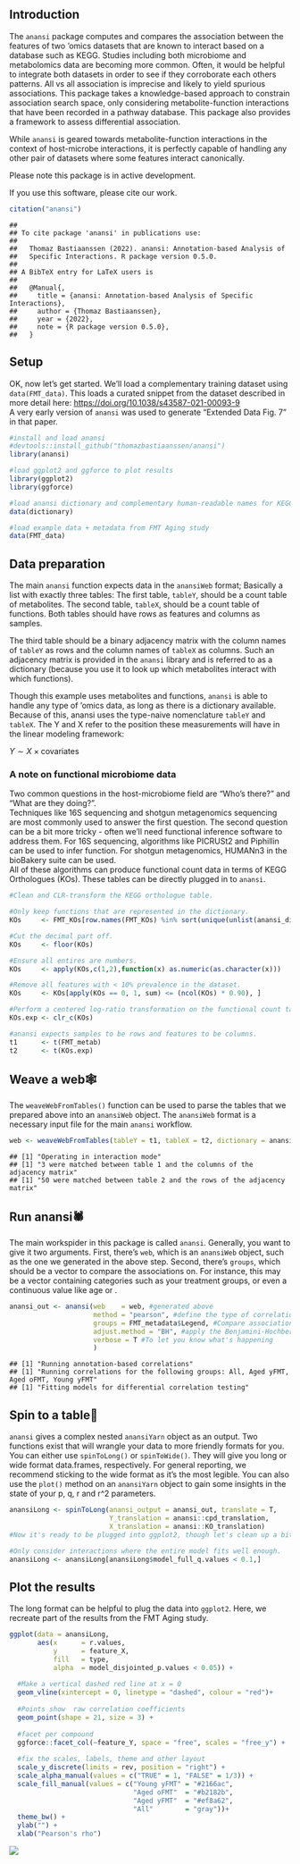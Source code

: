 <p align="justify">
<!-- README.md is generated from README.Rmd. Please edit that file -->

## Introduction

The `anansi` package computes and compares the association between the
features of two ’omics datasets that are known to interact based on a
database such as KEGG. Studies including both microbiome and
metabolomics data are becoming more common. Often, it would be helpful
to integrate both datasets in order to see if they corroborate each
others patterns. All vs all association is imprecise and likely to yield
spurious associations. This package takes a knowledge-based approach to
constrain association search space, only considering metabolite-function
interactions that have been recorded in a pathway database. This package
also provides a framework to assess differential association.

While `anansi` is geared towards metabolite-function interactions in the
context of host-microbe interactions, it is perfectly capable of
handling any other pair of datasets where some features interact
canonically.

Please note this package is in active development.

If you use this software, please cite our work.

``` r
citation("anansi")
```

    ## 
    ## To cite package 'anansi' in publications use:
    ## 
    ##   Thomaz Bastiaanssen (2022). anansi: Annotation-based Analysis of
    ##   Specific Interactions. R package version 0.5.0.
    ## 
    ## A BibTeX entry for LaTeX users is
    ## 
    ##   @Manual{,
    ##     title = {anansi: Annotation-based Analysis of Specific Interactions},
    ##     author = {Thomaz Bastiaanssen},
    ##     year = {2022},
    ##     note = {R package version 0.5.0},
    ##   }

## Setup

OK, now let’s get started. We’ll load a complementary training dataset
using `data(FMT_data)`. This loads a curated snippet from the dataset
described in more detail here:
<https://doi.org/10.1038/s43587-021-00093-9>  
A very early version of `anansi` was used to generate “Extended Data
Fig. 7” in that paper.

``` r
#install and load anansi
#devtools::install_github("thomazbastiaanssen/anansi")
library(anansi)

#load ggplot2 and ggforce to plot results
library(ggplot2)
library(ggforce)

#load anansi dictionary and complementary human-readable names for KEGG compounds and orthologues
data(dictionary)

#load example data + metadata from FMT Aging study
data(FMT_data)
```

## Data preparation

The main `anansi` function expects data in the `anansiWeb` format;
Basically a list with exactly three tables: The first table, `tableY`,
should be a count table of metabolites. The second table, `tableX`,
should be a count table of functions. Both tables should have rows as
features and columns as samples.

The third table should be a binary adjacency matrix with the column
names of `tableY` as rows and the column names of `tableX` as columns.
Such an adjacency matrix is provided in the `anansi` library and is
referred to as a dictionary (because you use it to look up which
metabolites interact with which functions).

Though this example uses metabolites and functions, `anansi` is able to
handle any type of ’omics data, as long as there is a dictionary
available. Because of this, anansi uses the type-naive nomenclature
`tableY` and `tableX`. The Y and X refer to the position these
measurements will have in the linear modeling framework:

*Y* ∼ *X* × covariates

### A note on functional microbiome data

Two common questions in the host-microbiome field are “Who’s there?” and
“What are they doing?”.  
Techniques like 16S sequencing and shotgun metagenomics sequencing are
most commonly used to answer the first question. The second question can
be a bit more tricky - often we’ll need functional inference software to
address them. For 16S sequencing, algorithms like PICRUSt2 and Piphillin
can be used to infer function. For shotgun metagenomics, HUMANn3 in the
bioBakery suite can be used.  
All of these algorithms can produce functional count data in terms of
KEGG Orthologues (KOs). These tables can be directly plugged in to
`anansi`.

``` r
#Clean and CLR-transform the KEGG orthologue table.

#Only keep functions that are represented in the dictionary.
KOs     <- FMT_KOs[row.names(FMT_KOs) %in% sort(unique(unlist(anansi_dic))),]

#Cut the decimal part off.
KOs     <- floor(KOs)

#Ensure all entires are numbers.
KOs     <- apply(KOs,c(1,2),function(x) as.numeric(as.character(x)))

#Remove all features with < 10% prevalence in the dataset.
KOs     <- KOs[apply(KOs == 0, 1, sum) <= (ncol(KOs) * 0.90), ] 

#Perform a centered log-ratio transformation on the functional count table.
KOs.exp <- clr_c(KOs)

#anansi expects samples to be rows and features to be columns. 
t1      <- t(FMT_metab)
t2      <- t(KOs.exp)
```

## Weave a web🕸️

The `weaveWebFromTables()` function can be used to parse the tables that
we prepared above into an `anansiWeb` object. The `anansiWeb` format is
a necessary input file for the main `anansi` workflow.

``` r
web <- weaveWebFromTables(tableY = t1, tableX = t2, dictionary = anansi_dic)
```

    ## [1] "Operating in interaction mode"
    ## [1] "3 were matched between table 1 and the columns of the adjacency matrix"
    ## [1] "50 were matched between table 2 and the rows of the adjacency matrix"

## Run anansi🕷️

The main workspider in this package is called `anansi`. Generally, you
want to give it two arguments. First, there’s `web`, which is an
`anansiWeb` object, such as the one we generated in the above step.
Second, there’s `groups`, which should be a vector to compare the
associations on. For instance, this may be a vector containing
categories such as your treatment groups, or even a continuous value
like age or .

``` r
anansi_out <- anansi(web    = web, #generated above
                     method = "pearson", #define the type of correlation used
                     groups = FMT_metadata$Legend, #Compare associations between treatments
                     adjust.method = "BH", #apply the Benjamini-Hochberg procedure for FDR
                     verbose = T #To let you know what's happening
                     )
```

    ## [1] "Running annotation-based correlations"
    ## [1] "Running correlations for the following groups: All, Aged yFMT, Aged oFMT, Young yFMT"
    ## [1] "Fitting models for differential correlation testing"

## Spin to a table📝

`anansi` gives a complex nested `anansiYarn` object as an output. Two
functions exist that will wrangle your data to more friendly formats for
you. You can either use `spinToLong()` or `spinToWide()`. They will give
you long or wide format data.frames, respectively. For general
reporting, we recommend sticking to the wide format as it’s the most
legible. You can also use the `plot()` method on an `anansiYarn` object
to gain some insights in the state of your p, q, r and r^2 parameters.

``` r
anansiLong <- spinToLong(anansi_output = anansi_out, translate = T, 
                         Y_translation = anansi::cpd_translation, 
                         X_translation = anansi::KO_translation)  
#Now it's ready to be plugged into ggplot2, though let's clean up a bit more. 

#Only consider interactions where the entire model fits well enough. 
anansiLong <- anansiLong[anansiLong$model_full_q.values < 0.1,]
```

## Plot the results

The long format can be helpful to plug the data into `ggplot2`. Here, we
recreate part of the results from the FMT Aging study.

``` r
ggplot(data = anansiLong, 
       aes(x      = r.values, 
           y      = feature_X, 
           fill   = type, 
           alpha  = model_disjointed_p.values < 0.05)) + 
  
  #Make a vertical dashed red line at x = 0
  geom_vline(xintercept = 0, linetype = "dashed", colour = "red")+
  
  #Points show  raw correlation coefficients
  geom_point(shape = 21, size = 3) + 
  
  #facet per compound
  ggforce::facet_col(~feature_Y, space = "free", scales = "free_y") + 
  
  #fix the scales, labels, theme and other layout
  scale_y_discrete(limits = rev, position = "right") +
  scale_alpha_manual(values = c("TRUE" = 1, "FALSE" = 1/3)) +
  scale_fill_manual(values = c("Young yFMT" = "#2166ac", 
                               "Aged oFMT"  = "#b2182b", 
                               "Aged yFMT"  = "#ef8a62", 
                               "All"        = "gray"))+
  theme_bw() + 
  ylab("") + 
  xlab("Pearson's rho")
```

![](README_files/figure-gfm/plot_FMT-1.png)<!-- -->
</p>
